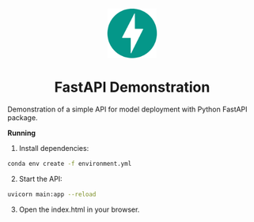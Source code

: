 
<p align = 'center'><img width=100 src = 'images/FastAPI.png'></p>
<h1 align = 'center'>FastAPI Demonstration</h1>

Demonstration of a simple API for model deployment with Python FastAPI package.

**Running**
1. Install dependencies:
```bash
conda env create -f environment.yml
```

2. Start the API:
```bash
uvicorn main:app --reload
```

3. Open the index.html in your browser.
